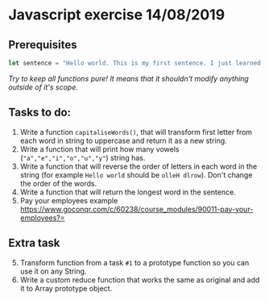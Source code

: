 # Javascript exercise 14/08/2019
## Prerequisites
```javascript
let sentence = "Hello world. This is my first sentence. I just learned how to speak.";
```
*Try to keep all functions pure! It means that it shouldn't modify anything outside of it's scope.*
## Tasks to do:
1. Write a function `capitaliseWords()`, that will transform first letter from each word in string to uppercase and return it as a new string.
2. Write a function that will print how many vowels (`"a","e","i","o","u","y"`) string has.
3. Write a function that will reverse the order of letters in each word in the string (for example `Hello world` should be `olleH dlrow`). Don't change the order of the words.
4. Write a function that will return the longest word in the sentence.
5. Pay your employees example https://www.goconqr.com/c/60238/course_modules/90011-pay-your-employees?=

## Extra task
5. Transform function from a task `#1` to a prototype function so you can use it on any String.
6. Write a custom reduce function that works the same as original and add it to Array prototype object.
